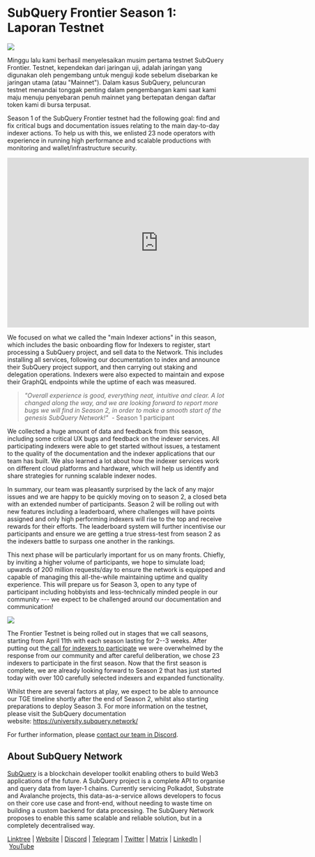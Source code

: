 # SubQuery Frontier Season 1: Laporan Testnet

![](https://miro.medium.com/max/700/0*b3TqTiJWGrNSs28F)

Minggu lalu kami berhasil menyelesaikan musim pertama testnet SubQuery Frontier. Testnet, kependekan dari jaringan uji, adalah jaringan yang digunakan oleh pengembang untuk menguji kode sebelum disebarkan ke jaringan utama (atau "Mainnet"). Dalam kasus SubQuery, peluncuran testnet menandai tonggak penting dalam pengembangan kami saat kami maju menuju penyebaran penuh mainnet yang bertepatan dengan daftar token kami di bursa terpusat.

Season 1 of the SubQuery Frontier testnet had the following goal: find and fix critical bugs and documentation issues relating to the main day-to-day indexer actions. To help us with this, we enlisted 23 node operators with experience in running high performance and scalable productions with monitoring and wallet/infrastructure security.

<iframe width="692" height="389" src="https://www.youtube.com/embed/hZ1Mn-jOuHQ" title="YouTube video player" frameborder="0" allow="accelerometer; autoplay; clipboard-write; encrypted-media; gyroscope; picture-in-picture" allowfullscreen></iframe>

We focused on what we called the "main Indexer actions" in this season, which includes the basic onboarding flow for Indexers to register, start processing a SubQuery project, and sell data to the Network. This includes installing all services, following our documentation to index and announce their SubQuery project support, and then carrying out staking and delegation operations. Indexers were also expected to maintain and expose their GraphQL endpoints while the uptime of each was measured.

> _"Overall experience is good, everything neat, intuitive and clear. A lot changed along the way, and we are looking forward to report more bugs we will find in Season 2, in order to make a smooth start of the genesis SubQuery Network!"_  - Season 1 participant

We collected a huge amount of data and feedback from this season, including some critical UX bugs and feedback on the indexer services. All participating indexers were able to get started without issues, a testament to the quality of the documentation and the indexer applications that our team has built. We also learned a lot about how the indexer services work on different cloud platforms and hardware, which will help us identify and share strategies for running scalable indexer nodes.

In summary, our team was pleasantly surprised by the lack of any major issues and we are happy to be quickly moving on to season 2, a closed beta with an extended number of participants. Season 2 will be rolling out with new features including a leaderboard, where challenges will have points assigned and only high performing indexers will rise to the top and receive rewards for their efforts. The leaderboard system will further incentivise our participants and ensure we are getting a true stress-test from season 2 as the indexers battle to surpass one another in the rankings.

This next phase will be particularly important for us on many fronts. Chiefly, by inviting a higher volume of participants, we hope to simulate load; upwards of 200 million requests/day to ensure the network is equipped and capable of managing this all-the-while maintaining uptime and quality experience. This will prepare us for Season 3, open to any type of participant including hobbyists and less-technically minded people in our community --- we expect to be challenged around our documentation and communication!

![](https://miro.medium.com/max/700/0*viJ1DgWiGoPdI2fS)

The Frontier Testnet is being rolled out in stages that we call seasons, starting from April 11th with each season lasting for 2--3 weeks. After putting out the[ call for indexers to participate](./20211202-indexer-invitation) we were overwhelmed by the response from our community and after careful deliberation, we chose 23 indexers to participate in the first season. Now that the first season is complete, we are already looking forward to Season 2 that has just started today with over 100 carefully selected indexers and expanded functionality.

Whilst there are several factors at play, we expect to be able to announce our TGE timeline shortly after the end of Season 2, whilst also starting preparations to deploy Season 3. For more information on the testnet, please visit the SubQuery documentation website: https://university.subquery.network/

For further information, please [contact our team in Discord](https://discord.com/invite/78zg8aBSMG).

## About SubQuery Network

[SubQuery](https://subquery.network/) is a blockchain developer toolkit enabling others to build Web3 applications of the future. A SubQuery project is a complete API to organise and query data from layer-1 chains. Currently servicing Polkadot, Substrate and Avalanche projects, this data-as-a-service allows developers to focus on their core use case and front-end, without needing to waste time on building a custom backend for data processing. The SubQuery Network proposes to enable this same scalable and reliable solution, but in a completely decentralised way.

[Linktree](https://linktr.ee/subquerynetwork) | [Website](https://subquery.network/) | [Discord](https://discord.com/invite/78zg8aBSMG) | [Telegram](https://t.me/subquerynetwork) | [Twitter](https://twitter.com/subquerynetwork) | [Matrix](https://matrix.to/#/#subquery:matrix.org) | [LinkedIn](https://www.linkedin.com/company/subquery) | [YouTube](https://www.youtube.com/channel/UCi1a6NUUjegcLHDFLr7CqLw)
